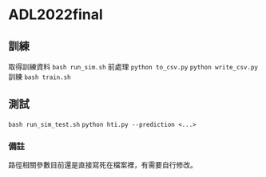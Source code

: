 # ADL2022final
## 訓練
取得訓練資料
`bash run_sim.sh`
前處理
`python to_csv.py`
`python write_csv.py`
訓練
`bash train.sh`
## 測試
`bash run_sim_test.sh`
`python hti.py --prediction <...>`

### 備註
路徑相關參數目前還是直接寫死在檔案裡，有需要自行修改。